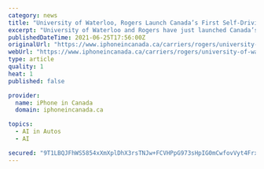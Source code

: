 ```yaml
---
category: news
title: "University of Waterloo, Rogers Launch Canada’s First Self-Driving 5G Shuttle"
excerpt: "University of Waterloo and Rogers have just launched Canada’s first-ever driverless, autonomous shuttle, which will operate remotely over Rogers 5G network for transporting students and staff around the campus."
publishedDateTime: 2021-06-25T17:56:00Z
originalUrl: "https://www.iphoneincanada.ca/carriers/rogers/university-of-waterloo-rogers-5g-shuttle/"
webUrl: "https://www.iphoneincanada.ca/carriers/rogers/university-of-waterloo-rogers-5g-shuttle/"
type: article
quality: 1
heat: 1
published: false

provider:
  name: iPhone in Canada
  domain: iphoneincanada.ca

topics:
  - AI in Autos
  - AI

secured: "9T1LBQJFhWS5854xXmXplDhX3rsTNJw+FCVHPpG973sHpIG0mCwfovVyt4Frx9R4Bet2jUIqXuEXn6A/ScQFyeJLLKEl0sF+OupY141q1trLw34+Dhih2e2hsZ5V8KJC7GU1oHhpSW6h4FKJM0BmtRLll9oi6VDnscqkEEPA7An5pjRJb/FZnlfaWF1kBiAM1tHM8GntPWx5nNxPeG1/uV7bSw8ucH+++sF7tQePB/ri7VBkM/kbiH4RUEzSzBgJT2mqcccTpozGo3I98gBKXE7Av2vxNCg1iqCPkbshNKdWhdbIoIcI7gn+3Iqaa2I2a445f5unn47vmM9BcWZq+Zo5lFSfsf2vs2BnCQmU1II=;o12p/YEeCbaYPBwvCdmc9A=="
---
```


